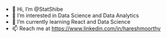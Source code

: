 - 👋 Hi, I’m @StatShibe
- 👀 I’m interested in Data Science and Data Analytics
- 🌱 I’m currently learning React and Data Science
- 📫 Reach me at https://www.linkedin.com/in/hareshmoorthy

<!---
StatShibe/StatShibe is a ✨ special ✨ repository because its `README.md` (this file) appears on your GitHub profile.
You can click the Preview link to take a look at your changes.
--->
